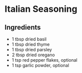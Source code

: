 # Italian Seasoning

## Ingredients
- 1 tbsp dried basil
- 1 tbsp dried thyme
- 1 tbsp dried parsley
- 2 tbsp dried oregano
- 1 tsp red pepper flakes, optional
- 1 tsp garlic powder, optional
